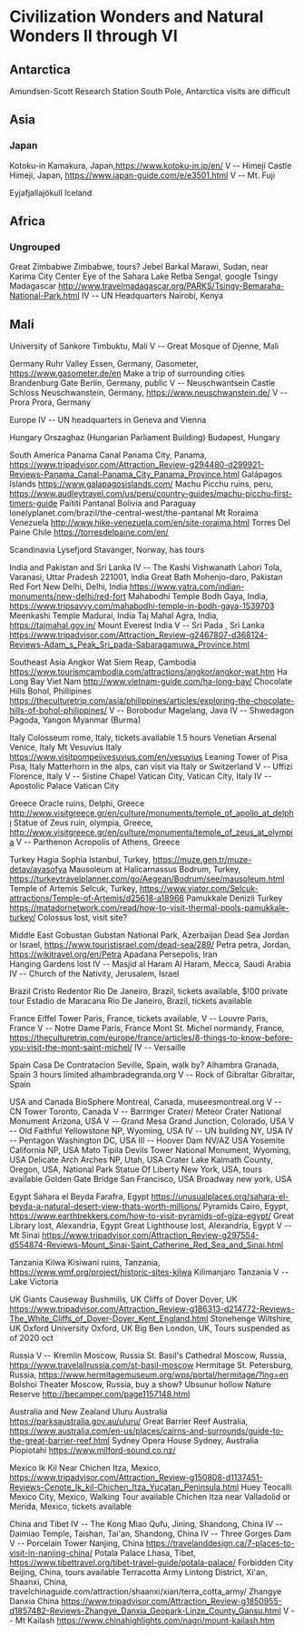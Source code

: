 # Civilization Wonders and Natural Wonders II through VI

## Antarctica
Amundsen-Scott Research Station South Pole, Antarctica visits are difficult

## Asia

### Japan
Kotoku-in Kamakura, Japan,https://www.kotoku-in.jp/en/
V -- Himeji Castle Himeji, Japan, https://www.japan-guide.com/e/e3501.html
V -- Mt. Fuji

Eyjafjallajökull Iceland


## Africa
### Ungrouped
Great Zimbabwe Zimbabwe, tours?
Jebel Barkal Marawi, Sudan, near Karima City Center
Eye of the Sahara
Lake Retba Sengal, google
Tsingy Madagascar http://www.travelmadagascar.org/PARKS/Tsingy-Bemaraha-National-Park.html
IV -- UN Headquarters Nairobi, Kenya

## Mali
University of Sankore Timbuktu, Mali
V -- Great Mosque of Djenne, Mali

Germany
Ruhr Valley Essen, Germany, Gasometer, https://www.gasometer.de/en Make a trip of surrounding cities
Brandenburg Gate Berlin, Germany, public
V -- Neuschwantsein Castle Schloss Neuschwanstein, Germany, https://www.neuschwanstein.de/
V -- Prora Prora, Germany

Europe
IV -- UN headquarters in Geneva and Vienna

Hungary
Orszaghaz (Hungarian Parliament Building) Budapest, Hungary

South America
Panama Canal Panama City, Panama, https://www.tripadvisor.com/Attraction_Review-g294480-d299921-Reviews-Panama_Canal-Panama_City_Panama_Province.html
Galápagos Islands https://www.galapagosislands.com/
Machu Picchu ruins, peru, https://www.audleytravel.com/us/peru/country-guides/machu-picchu-first-timers-guide
Païtiti
Pantanal Bolivia and Paraguay lonelyplanet.com/brazil/the-central-west/the-pantanal
Mt Roraima Venezuela http://www.hike-venezuela.com/en/site-roraima.html
Torres Del Paine Chile https://torresdelpaine.com/en/

Scandinavia
Lysefjord Stavanger, Norway, has tours

India and Pakistan and Sri Lanka
IV -- The Kashi Vishwanath  Lahori Tola, Varanasi, Uttar Pradesh 221001, India
Great Bath Mohenjo-daro, Pakistan
Red Fort New Delhi, Delhi, India https://www.yatra.com/indian-monuments/new-delhi/red-fort
Mahabodhi Temple Bodh Gaya, India, https://www.tripsavvy.com/mahabodhi-temple-in-bodh-gaya-1539703 
Meenkashi Temple Madurai, India
Taj Mahal Agra, India, https://tajmahal.gov.in/
Mount Everest India
V -- Sri Pada , Sri Lanka https://www.tripadvisor.com/Attraction_Review-g2467807-d368124-Reviews-Adam_s_Peak_Sri_pada-Sabaragamuwa_Province.html

Southeast Asia
Angkor Wat Siem Reap, Cambodia https://www.tourismcambodia.com/attractions/angkor/angkor-wat.htm
Ha Long Bay Viet Nam http://www.vietnam-guide.com/ha-long-bay/
Chocolate Hills Bohol, Phillipines https://theculturetrip.com/asia/philippines/articles/exploring-the-chocolate-hills-of-bohol-philippines/
V -- Borobodur Magelang, Java
IV -- Shwedagon Pagoda, Yangon Myanmar (Burma)

Italy
Colosseum rome, Italy, tickets available 1.5 hours
Venetian Arsenal Venice, Italy
Mt Vesuvius Italy https://www.visitpompeiivesuvius.com/en/vesuvius
Leaning Tower of Pisa Pisa, Italy 
Matterhorn in the alps, can visit via Italy or Switzerland 
V -- Uffizi Florence, Italy
V -- Sistine Chapel Vatican City, Vatican City, Italy
IV -- Apostolic Palace Vatican City

Greece
Oracle ruins, Delphi, Greece http://www.visitgreece.gr/en/culture/monuments/temple_of_apollo_at_delphi
Statue of Zeus ruin, olympia, Greece, http://www.visitgreece.gr/en/culture/monuments/temple_of_zeus_at_olympia 
V -- Parthenon Acropolis of Athens, Greece 

Turkey
Hagia Sophia Istanbul, Turkey, https://muze.gen.tr/muze-detay/ayasofya
Mausoleum at Halicarnassus Bodrum, Turkey, https://turkeytravelplanner.com/go/Aegean/Bodrum/see/mausoleum.html
Temple of Artemis Selcuk, Turkey, https://www.viator.com/Selcuk-attractions/Temple-of-Artemis/d25618-a18966
Pamukkale Denizli Turkey https://matadornetwork.com/read/how-to-visit-thermal-pools-pamukkale-turkey/
Colossus lost, visit site?

Middle East
Gobustan Gubstan National Park, Azerbaijan
Dead Sea Jordan or Israel, https://www.touristisrael.com/dead-sea/289/
Petra petra, Jordan, https://wikitravel.org/en/Petra
Apadana Persepolis, Iran  
Hanging Gardens lost
IV -- Masjid al Haram Al Haram, Mecca, Saudi Arabia
IV -- Church of the Nativity, Jerusalem, Israel

Brazil
Cristo Redentor Rio De Janeiro, Brazil, tickets available, $!00 private tour
Estadio de Maracana Rio De Janeiro, Brazil, tickets available

France
Eiffel Tower Paris, France, tickets available, 
V -- Louvre Paris, France
V -- Notre Dame Paris, France
Mont St. Michel normandy, France, https://theculturetrip.com/europe/france/articles/8-things-to-know-before-you-visit-the-mont-saint-michel/
IV -- Versaille

Spain
Casa De Contratacion Seville, Spain, walk by?
Alhambra Granada, Spain 3 hours limited alhambradegranda.org
V -- Rock of Gibraltar Gibraltar, Spain

USA and Canada
BioSphere Montreal, Canada, museesmontreal.org
V -- CN Tower Toronto, Canada
V -- Barringer Crater/ Meteor Crater National Monument Arizona, USA
V -- Grand Mesa Grand Junction, Colorado, USA
V -- Old Faithful Yellowstone NP, Wyoming, USA
IV -- UN building NY, USA
IV -- Pentagon Washington DC, USA
III -- Hoover Dam NV/AZ USA
Yosemite California NP, USA
Mato Tipila Devils Tower National Monument, Wyoming, USA
Delicate Arch Arches NP, Utah, USA
Crater Lake Kalmath County, Oregon, USA, National Park
Statue Of Liberty New York, USA, tours available
Golden Gate Bridge San Francisco, USA
Broadway new york, USA

Egypt
Sahara el Beyda Farafra, Egypt https://unusualplaces.org/sahara-el-beyda-a-natural-desert-view-thats-worth-millions/
Pyramids Cairo, Egypt, https://www.earthtrekkers.com/how-to-visit-pyramids-of-giza-egypt/
Great Library lost, Alexandria, Egypt
Great Lighthouse lost, Alexandria, Egypt
V -- Mt Sinai https://www.tripadvisor.com/Attraction_Review-g297554-d554874-Reviews-Mount_Sinai-Saint_Catherine_Red_Sea_and_Sinai.html

Tanzania
Kilwa Kisiwani ruins, Tanzania, https://www.wmf.org/project/historic-sites-kilwa
Kilimanjaro Tanzania
V -- Lake Victoria

UK
Giants Causeway Bushmills, UK
Cliffs of Dover Dover, UK https://www.tripadvisor.com/Attraction_Review-g186313-d214772-Reviews-The_White_Cliffs_of_Dover-Dover_Kent_England.html
Stonehenge Wiltshire, UK
Oxford University Oxford, UK
Big Ben London, UK, Tours suspended as of 2020 oct

Russia
V -- Kremlin Moscow, Russia
St. Basil's Cathedral Moscow, Russia, https://www.travelallrussia.com/st-basil-moscow
Hermitage St. Petersburg, Russia, https://www.hermitagemuseum.org/wps/portal/hermitage/?lng=en
Bolshoi Theater Moscow, Russia, buy a show?
Ubsunur hollow Nature Reserve http://becamper.com/page1157148.html

Australia and New Zealand
Uluru Australia https://parksaustralia.gov.au/uluru/
Great Barrier Reef Australia, https://www.australia.com/en-us/places/cairns-and-surrounds/guide-to-the-great-barrier-reef.html
Sydney Opera House Sydney, Australia
Piopiotahi https://www.milford-sound.co.nz/

Mexico
Ik Kil Near Chichen Itza, Mexico, https://www.tripadvisor.com/Attraction_Review-g150808-d1137451-Reviews-Cenote_Ik_kil-Chichen_Itza_Yucatan_Peninsula.html
Huey Teocalli Mexico City, Mexico, Walking Tour available
Chichen Itza near Valladolid or Merida, Mexico, tickets available

China and Tibet
IV -- The Kong Miao Qufu, Jining, Shandong, China
IV -- Daimiao Temple, Taishan, Tai'an, Shandong, China
IV -- Three Gorges Dam 
V -- Porcelain Tower Nanjing, China https://travelanddesign.ca/7-places-to-visit-in-nanjing-china/
Potala Palace Lhasa, Tibet, https://www.tibettravel.org/tibet-travel-guide/potala-palace/
Forbidden City Beijing, China, tours available
Terracotta Army Lintong District, Xi'an, Shaanxi, China, travelchinaguide.com/attraction/shaanxi/xian/terra_cotta_army/
Zhangye Danxia China https://www.tripadvisor.com/Attraction_Review-g1850955-d1857482-Reviews-Zhangye_Danxia_Geopark-Linze_County_Gansu.html
V -- Mt Kailash https://www.chinahighlights.com/nagri/mount-kailash.htm
